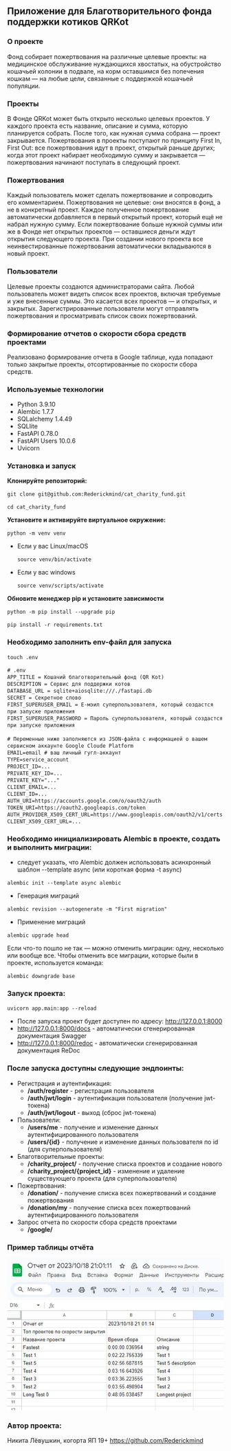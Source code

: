 ## Приложение для Благотворительного фонда поддержки котиков QRKot

### О проекте

Фонд собирает пожертвования на различные целевые проекты: на медицинское обслуживание нуждающихся хвостатых, на обустройство кошачьей колонии в подвале, на корм оставшимся без попечения кошкам — на любые цели, связанные с поддержкой кошачьей популяции.

### Проекты
В Фонде QRKot может быть открыто несколько целевых проектов. У каждого проекта есть название, описание и сумма, которую планируется собрать. После того, как нужная сумма собрана — проект закрывается.
Пожертвования в проекты поступают по принципу First In, First Out: все пожертвования идут в проект, открытый раньше других; когда этот проект набирает необходимую сумму и закрывается — пожертвования начинают поступать в следующий проект.

### Пожертвования
Каждый пользователь может сделать пожертвование и сопроводить его комментарием. Пожертвования не целевые: они вносятся в фонд, а не в конкретный проект. Каждое полученное пожертвование автоматически добавляется в первый открытый проект, который ещё не набрал нужную сумму. Если пожертвование больше нужной суммы или же в Фонде нет открытых проектов — оставшиеся деньги ждут открытия следующего проекта. При создании нового проекта все неинвестированные пожертвования автоматически вкладываются в новый проект.

### Пользователи
Целевые проекты создаются администраторами сайта. 
Любой пользователь может видеть список всех проектов, включая требуемые и уже внесенные суммы. Это касается всех проектов — и открытых, и закрытых.
Зарегистрированные пользователи могут отправлять пожертвования и просматривать список своих пожертвований.

### Формирование отчетов о скорости сбора средств проектами
Реализовано формирование отчета в Google таблице, куда попадают только закрытые проекты, отсортированные по скорости сбора средств.

### Используемые технологии
- Python 3.9.10
- Alembic 1.7.7
- SQLalchemy 1.4.49
- SQLlite
- FastAPI 0.78.0
- FastAPI Users 10.0.6
- Uvicorn

### Установка и запуск

**Клонируйте репозиторий:**

```
git clone git@github.com:Rederickmind/cat_charity_fund.git
```

```
cd cat_charity_fund
```

**Установите и активируйте виртуальное окружение:**

```
python -m venv venv
```

* Если у вас Linux/macOS

    ```
    source venv/bin/activate
    ```

* Если у вас windows

    ```
    source venv/scripts/activate
    ```

**Обновите менеджер pip и установите зависимости**

```
python -m pip install --upgrade pip
```

```
pip install -r requirements.txt
```

### Необходимо заполнить env-файл для запуска
```
touch .env
```
```
# .env
APP_TITLE = Кошачий благотворительный фонд (QR Kot)
DESCRIPTION = Сервис для поддержки котов
DATABASE_URL = sqlite+aiosqlite:///./fastapi.db
SECRET = Секретное слово
FIRST_SUPERUSER_EMAIL = Е-мэил суперпользователя, который создастся при запуске приложения
FIRST_SUPERUSER_PASSWORD = Пароль суперпользователя, который создастся при запуске приложения

# Переменные ниже заполняются из JSON-файла с информацией о вашем сервисном аккаунте Google Cloude Platform
EMAIL=email # ваш личный гугл-аккаунт
TYPE=service_account
PROJECT_ID=...
PRIVATE_KEY_ID=...
PRIVATE_KEY="..."
CLIENT_EMAIL=...
CLIENT_ID=...
AUTH_URI=https://accounts.google.com/o/oauth2/auth
TOKEN_URI=https://oauth2.googleapis.com/token
AUTH_PROVIDER_X509_CERT_URL=https://www.googleapis.com/oauth2/v1/certs
CLIENT_X509_CERT_URL=...

```


### Необходимо инициализировать Alembic в проекте, создать и выполнить миграции:
- следует указать, что Alembic должен использовать асинхронный шаблон --template async (или короткая форма -t async)
```
alembic init --template async alembic
```
- Генерация миграций
```
alembic revision --autogenerate -m "First migration"
```
- Применение миграций
```
alembic upgrade head
```
Если что-то пошло не так — можно отменить миграции: одну, несколько или вообще все.
Чтобы отменить все миграции, которые были в проекте, используется команда:
```
alembic downgrade base 
```

### Запуск проекта:
```
uvicorn app.main:app --reload
```

- После запуска проект будет доступен по адресу: http://127.0.0.1:8000
- http://127.0.0.1:8000/docs - автоматически сгенерированная документация Swagger
- http://127.0.0.1:8000/redoc - автоматически сгенерированная документация ReDoc

### После запуска доступны следующие эндпоинты:
- Регистрация и аутентификация:
    - **/auth/register** - регистрация пользователя
    - **/auth/jwt/login** - аутентификация пользователя (получение jwt-токена)
    - **/auth/jwt/logout** - выход (сброс jwt-токена)
- Пользователи:
    - **/users/me** - получение и изменение данных аутентифицированного пользователя
    - **/users/{id}** - получение и изменение данных пользователя по id (для суперпользователя)
- Благотворительные проекты:
    - **/charity_project/** - получение списка проектов и создание нового
    - **/charity_project/{project_id}** - изменение и удаление существующего проекта (для суперпользователя)
- Пожертвования:
    - **/donation/** - получение списка всех пожертвований и создание пожертвования
    - **/donation/my** - получение списка всех пожертвований аутентифицированного пользователя
- Запрос отчета по скорости сбора средств проектами
    - **/google/**

### Пример таблицы отчёта
![Alt text](example.JPG?raw=true "Пример таблицы отчёта")

### Автор проекта:
Никита Лёвушкин, когорта ЯП 19+
https://github.com/Rederickmind